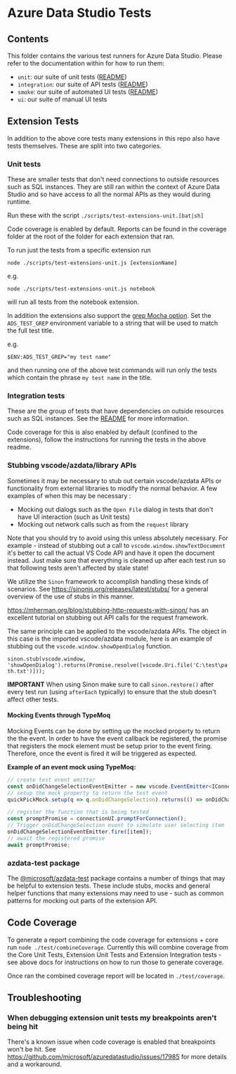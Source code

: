# Azure Data Studio Tests

## Contents

This folder contains the various test runners for Azure Data Studio. Please refer to the documentation within for how to run them:
* `unit`: our suite of unit tests ([README](unit/README.md))
* `integration`: our suite of API tests ([README](integration/browser/README.md))
* `smoke`: our suite of automated UI tests ([README](smoke/README.md))
* `ui`: our suite of manual UI tests

## Extension Tests

In addition to the above core tests many extensions in this repo also have tests themselves. These are split into two categories.

### Unit tests

These are smaller tests that don't need connections to outside resources such as SQL instances. They are still ran within the context of Azure Data Studio and so have access to all the normal APIs as they would during runtime.

Run these with the script `./scripts/test-extensions-unit.[bat|sh]`

Code coverage is enabled by default. Reports can be found in the coverage folder at the root of the folder for each extension that ran.

To run just the tests from a specific extension run

`node ./scripts/test-extensions-unit.js [extensionName]`

e.g.

`node ./scripts/test-extensions-unit.js notebook`

will run all tests from the notebook extension.

In addition the extensions also support the [grep Mocha option](https://mochajs.org/api/mocha#grep). Set the `ADS_TEST_GREP` environment variable to a string that will be used to match the full test title.

e.g.

`$ENV:ADS_TEST_GREP="my test name"`

and then running one of the above test commands will run only the tests which contain the phrase `my test name` in the title.

### Integration tests

These are the group of tests that have dependencies on outside resources such as SQL instances. See the [README](../extensions/integration-tests/readme.md) for more information.

Code coverage for this is also enabled by default (confined to the extensions), follow the instructions for running the tests in the above readme.

### Stubbing vscode/azdata/library APIs

Sometimes it may be necessary to stub out certain vscode/azdata APIs or functionality from external libraries to modify the normal behavior. A few examples of when this may be necessary :

* Mocking out dialogs such as the `Open File` dialog in tests that don't have UI interaction (such as Unit tests)
* Mocking out network calls such as from the `request` library

Note that you should try to avoid using this unless absolutely necessary. For example - instead of stubbing out a call to `vscode.window.showTextDocument` it's better to call the actual VS Code API and have it open the document instead. Just make sure that everything is cleaned up after each test run so that following tests aren't affected by stale state!

We utilize the `Sinon` framework to accomplish handling these kinds of scenarios. See https://sinonjs.org/releases/latest/stubs/ for a general overview of the use of stubs in this manner.

https://mherman.org/blog/stubbing-http-requests-with-sinon/ has an excellent tutorial on stubbing out API calls for the request framework.

The same principle can be applied to the vscode/azdata APIs. The object in this case is the imported vscode/azdata module, here is an example of stubbing out the `vscode.window.showOpenDialog` function.

`sinon.stub(vscode.window, 'showOpenDialog').returns(Promise.resolve([vscode.Uri.file('C:\test\path.txt')]));`

**IMPORTANT** When using Sinon make sure to call `sinon.restore()` after every test run (using `afterEach` typically) to ensure that the stub doesn't affect other tests.

#### Mocking Events through TypeMoq
Mocking Events can be done by setting up the mocked property to return the the event. In order to have the event callback be registered, the promise that registers the mock element must be setup prior to the event firing. Therefore, once the event is fired it will be triggered as expected.

**Example of an event mock using TypeMoq:**
``` typescript
// create test event emitter
const onDidChangeSelectionEventEmitter = new vscode.EventEmitter<IConnectionCredentialsQuickPickItem[]>();
// setup the mock property to return the test event 
quickPickMock.setup(q => q.onDidChangeSelection).returns(() => onDidChangeSelectionEventEmitter.event);

// register the function that is being tested 
const promptPromise = connectionUI.promptForConnection();
// Trigger onDidChangeSelection event to simulate user selecting item
onDidChangeSelectionEventEmitter.fire([item]);
// await the registered promise
await promptPromise;
```

### azdata-test package

The [@microsoft/azdata-test](https://www.npmjs.com/package/@microsoft/azdata-test) package contains a number of things that may be helpful to extension tests. These include stubs, mocks and general helper functions that many extensions may need to use - such as common patterns for mocking out parts of the extension API.

## Code Coverage

To generate a report combining the code coverage for extensions + core run `node ./test/combineCoverage`. Currently this will combine coverage from the Core Unit Tests, Extension Unit Tests and Extension Integration tests - see above docs for instructions on how to run those to generate coverage.

Once ran the combined coverage report will be located in `./test/coverage`.

## Troubleshooting

### When debugging extension unit tests my breakpoints aren't being hit

There's a known issue when code coverage is enabled that breakpoints won't be hit. See https://github.com/microsoft/azuredatastudio/issues/17985 for more details and a workaround.
